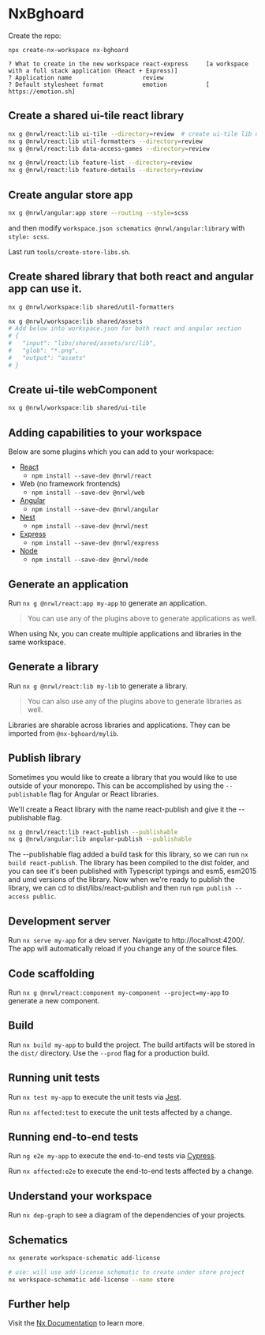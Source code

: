 # NxBghoard

Create the repo:

```
npx create-nx-workspace nx-bghoard

? What to create in the new workspace react-express     [a workspace with a full stack application (React + Express)]
? Application name                    review
? Default stylesheet format           emotion           [ https://emotion.sh]
```

## Create a shared ui-tile react library

```bash
nx g @nrwl/react:lib ui-tile --directory=review  # create ui-tile lib under review folder
nx g @nrwl/react:lib util-formatters --directory=review
nx g @nrwl/react:lib data-access-games --directory=review

nx g @nrwl/react:lib feature-list --directory=review
nx g @nrwl/react:lib feature-details --directory=review
```

## Create angular store app

```bash
nx g @nrwl/angular:app store --routing --style=scss
```

and then modify `workspace.json schematics @nrwl/angular:library` with `style: scss`.

Last run `tools/create-store-libs.sh`.

## Create shared library that both react and angular app can use it.

```bash
nx g @nrwl/workspace:lib shared/util-formatters

nx g @nrwl/workspace:lib shared/assets
# Add below into workspace.json for both react and angular section
# {
#   "input": "libs/shared/assets/src/lib",
#   "glob": "*.png",
#   "output": "assets"
# }

```

## Create ui-tile webComponent

```bash
nx g @nrwl/workspace:lib shared/ui-tile
```

## Adding capabilities to your workspace

Below are some plugins which you can add to your workspace:

- [React](https://reactjs.org)
  - `npm install --save-dev @nrwl/react`
- Web (no framework frontends)
  - `npm install --save-dev @nrwl/web`
- [Angular](https://angular.io)
  - `npm install --save-dev @nrwl/angular`
- [Nest](https://nestjs.com)
  - `npm install --save-dev @nrwl/nest`
- [Express](https://expressjs.com)
  - `npm install --save-dev @nrwl/express`
- [Node](https://nodejs.org)
  - `npm install --save-dev @nrwl/node`

## Generate an application

Run `nx g @nrwl/react:app my-app` to generate an application.

> You can use any of the plugins above to generate applications as well.

When using Nx, you can create multiple applications and libraries in the same workspace.

## Generate a library

Run `nx g @nrwl/react:lib my-lib` to generate a library.

> You can also use any of the plugins above to generate libraries as well.

Libraries are sharable across libraries and applications. They can be imported from `@nx-bghoard/mylib`.

## Publish library

Sometimes you would like to create a library that you would like to use outside of your monorepo. This can be accomplished by using the `--publishable` flag for Angular or React libraries.

We'll create a React library with the name react-publish and give it the --publishable flag.

```bash
nx g @nrwl/react:lib react-publish --publishable
nx g @nrwl/angular:lib angular-publish --publishable
```

The --publishable flag added a build task for this library, so we can run `nx build react-publish`. The library has been compiled to the dist folder, and you can see it's been published with Typescript typings and esm5, esm2015 and umd versions of the library. Now when we're ready to publish the library, we can cd to dist/libs/react-publish and then run `npm publish --access public`.

## Development server

Run `nx serve my-app` for a dev server. Navigate to http://localhost:4200/. The app will automatically reload if you change any of the source files.

## Code scaffolding

Run `nx g @nrwl/react:component my-component --project=my-app` to generate a new component.

## Build

Run `nx build my-app` to build the project. The build artifacts will be stored in the `dist/` directory. Use the `--prod` flag for a production build.

## Running unit tests

Run `nx test my-app` to execute the unit tests via [Jest](https://jestjs.io).

Run `nx affected:test` to execute the unit tests affected by a change.

## Running end-to-end tests

Run `ng e2e my-app` to execute the end-to-end tests via [Cypress](https://www.cypress.io).

Run `nx affected:e2e` to execute the end-to-end tests affected by a change.

## Understand your workspace

Run `nx dep-graph` to see a diagram of the dependencies of your projects.

## Schematics

```bash
nx generate workspace-schematic add-license

# use: will use add-license schematic to create under store project
nx workspace-schematic add-license --name store
```

## Further help

Visit the [Nx Documentation](https://nx.dev) to learn more.
